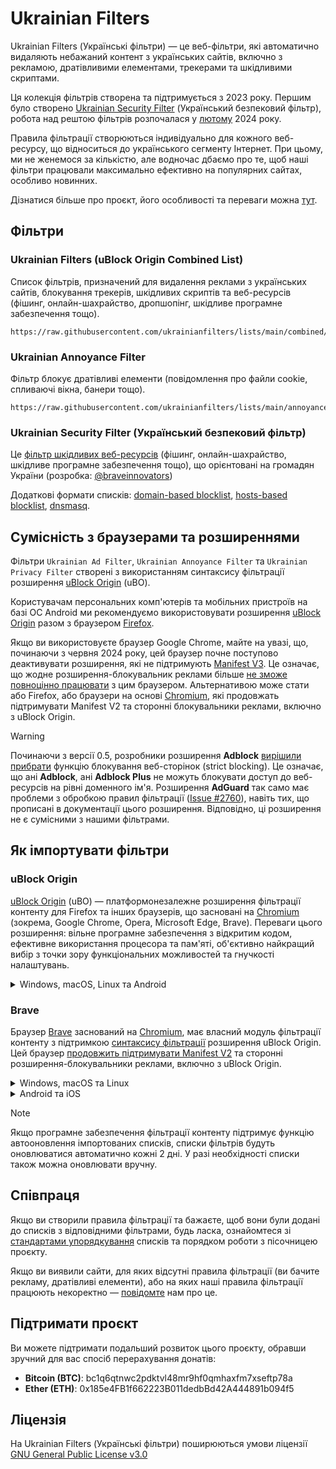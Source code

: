 # Ukrainian Filters

Ukrainian Filters (Українські фільтри) — це веб-фільтри, які автоматично видаляють небажаний контент з українських сайтів, включно з рекламою, дратівливими елементами, трекерами та шкідливими скриптами.

Ця колекція фільтрів створена та підтримується з 2023 року. Першим було створено [Ukrainian Security Filter](https://github.com/braveinnovators/ukrainian-security-filter) (Український безпековий фільтр), робота над рештою фільтрів розпочалася у [лютому](https://github.com/serhiyguryev/ukrainian-filters) 2024 року.

Правила фільтрації створюються індивідуально для кожного веб-ресурсу, що відноситься до українського сегменту Інтернет. При цьому, ми не женемося за кількістю, але водночас дбаємо про те, щоб наші фільтри працювали максимально ефективно на популярних сайтах, особливо новинних.

Дізнатися більше про проєкт, його особливості та переваги можна [тут](https://mastodon.online/@myroslavandriychuk/112880678611736243).

## Фільтри

###  Ukrainian Filters (uBlock Origin Combined List)

Список фільтрів, призначений для видалення реклами з українських сайтів, блокування трекерів, шкідливих скриптів та веб-ресурсів (фішинг, онлайн-шахрайство, дропшопінг, шкідливе програмне забезпечення тощо).

```
https://raw.githubusercontent.com/ukrainianfilters/lists/main/combined/uBO/uBO.txt
```

### Ukrainian Annoyance Filter

Фільтр блокує дратівливі елементи (повідомлення про файли cookie, спливаючі вікна, банери тощо).

```
https://raw.githubusercontent.com/ukrainianfilters/lists/main/annoyances/annoyances.txt
```

### Ukrainian Security Filter (Український безпековий фільтр)

Це [фільтр шкідливих веб-ресурсів](https://github.com/braveinnovators/ukrainian-security-filter) (фішинг, онлайн-шахрайство, шкідливе програмне забезпечення тощо), що орієнтовані на громадян України (розробка: [@braveinnovators](https://github.com/braveinnovators))

Додаткові формати списків: [domain-based blocklist](https://raw.githubusercontent.com/braveinnovators/ukrainian-security-filter/main/lists/domains.txt), [hosts-based blocklist](https://raw.githubusercontent.com/braveinnovators/ukrainian-security-filter/main/lists/hosts.txt), [dnsmasq](https://raw.githubusercontent.com/braveinnovators/ukrainian-security-filter/main/lists/dnsmasq.txt).

## Сумісність з браузерами та розширеннями

Фільтри `Ukrainian Ad Filter`, `Ukrainian Annoyance Filter` та `Ukrainian Privacy Filter` створені з використанням синтаксису фільтрації розширення [uBlock Origin](https://ublockorigin.com/) (uBO).

Користувачам персональних комп'ютерів та мобільних пристроїв на базі ОС Android ми рекомендуємо використовувати розширення [uBlock Origin](https://ublockorigin.com/) разом з браузером [Firefox](https://www.mozilla.org/firefox/).

Якщо ви використовуєте браузер Google Chrome, майте на увазі, що, починаючи з червня 2024 року, цей браузер почне поступово деактивувати розширення, які не підтримують [Manifest V3](https://blog.chromium.org/2024/05/manifest-v2-phase-out-begins.html). Це означає, що жодне розширення-блокувальник реклами більше [не зможе повноцінно працювати](https://www.theverge.com/2024/5/30/24168057/google-chrome-extension-change-manifest-v3-ad-blockers) з цим браузером. Альтернативою може стати або Firefox, або браузери на основі [Chromium](https://uk.wikipedia.org/wiki/Chromium), які продовжать підтримувати Manifest V2 та сторонні блокувальники реклами, включно з uBlock Origin.

> [!WARNING]
> Починаючи з версії 0.5, розробники розширення **Adblock** [вирішили прибрати](https://web.archive.org/web/20111206122411/http://adblockplus.org/en/faq_features#siteblock) функцію блокування веб-сторінок (strict blocking). Це означає, що ані **Adblock**, ані **Adblock Plus** не можуть блокувати доступ до веб-ресурсів на рівні доменного ім'я. Розширення **AdGuard** так само має проблеми з обробкою правил фільтрації ([Issue #2760](https://github.com/AdguardTeam/AdguardBrowserExtension/issues/2760)), навіть тих, що прописані в документації цього розширення. Відповідно, ці розширення не є сумісними з нашими фільтрами.

## Як імпортувати фільтри

### uBlock Origin

[uBlock Origin](https://ublockorigin.com/) (uBO) — платформонезалежне розширення фільтрації контенту для Firefox та інших браузерів, що засновані на [Chromium](https://uk.wikipedia.org/wiki/Chromium) (зокрема, Google Chrome, Opera, Microsoft Edge, Brave). Переваги цього розширення: вільне програмне забезпечення з відкритим кодом, ефективне використання процесора та пам'яті, об'єктивно найкращий вибір з точки зору функціональних можливостей та гнучкості налаштувань.

<details>
<summary>Windows, macOS, Linux та Android</summary>

1. Відкрити меню `Preferences` розширення uBlock Origin, клацнути мишею на вкладку `Filter lists` і прокрутити до розділу `Custom`
2. Клацнути мишею на `Import...` і у поле вводу вставити скопійовані адреси необхідних фільтрів, зберігши зміни.

Додаткова інструкція доступна за адресою: [https://github.com/gorhill/uBlock/wiki/Filter-lists-from-around-the-web](https://github.com/gorhill/uBlock/wiki/Filter-lists-from-around-the-web)
</details>

### Brave

Браузер [Brave](https://brave.com/) заснований на [Chromium](https://uk.wikipedia.org/wiki/Chromium), має власний модуль фільтрації контенту з підтримкою [синтаксису фільтрації](https://support.brave.com/hc/en-us/articles/6449369961741-How-do-I-manage-Ad-Block-filters-in-Brave) розширення uBlock Origin. Цей браузер [продовжить підтримувати Manifest V2](https://brave.com/blog/brave-shields-manifest-v3/) та сторонні розширення-блокувальники реклами, включно з uBlock Origin.

<details>
<summary>Windows, macOS та Linux</summary>

1. У меню `Settings` відкрити вкладку `Shields` й змінити налаштування `Trackers & ads blocking` на `Aggressive`
2. У вкладці `Shields` відкрити розділ `Content filtering` і у розділі `Add custom filter lists` у поле вводу вставити скопійовані адреси необхідних фільтрів.
</details>

<details>
<summary>Android та iOS</summary>

1. У меню `Settings` відкрити розділ меню `Brave Shields & privacy` й змінити налаштування `Block trackers & ads` на `Aggressive`
2. У розділі меню `Brave Shields & privacy` відкрити `Content filtering`, далі `Add custom filter list` і у поле вводу вставити скопійовані адреси необхідних фільтрів, зберігши зміни шляхом натискання на кнопку `Add`.
</details>

> [!NOTE]
> Якщо програмне забезпечення фільтрації контенту підтримує функцію автооновлення імпортованих списків, списки фільтрів будуть оновлюватися автоматично кожні 2 дні. У разі необхідності списки також можна оновлювати вручну.

## Співпраця

Якщо ви створили правила фільтрації та бажаєте, щоб вони були додані до списків з відповідними фільтрами, будь ласка, ознайомтеся зі [стандартами упорядкування](https://github.com/ukrainianfilters/lists/blob/main/CONTRIBUTING.md) списків та порядком роботи з пісочницею проєкту.

Якщо ви виявили сайти, для яких відсутні правила фільтрації (ви бачите рекламу, дратівливі елементи), або на яких наші правила фільтрації працюють некоректно — [повідомте](https://github.com/ukrainianfilters/lists/issues/new/choose) нам про це.

## Підтримати проєкт

Ви можете підтримати подальший розвиток цього проєкту, обравши зручний для вас спосіб перерахування донатів:

* **Bitcoin (BTC)**: bc1q6qtnwc2pdktvl48mr9hf0qmhaxfm7xseftp78a
* **Ether (ETH)**: 0x185e4FB1f662223B011dedbBd42A444891b094f5

## Ліцензія

На Ukrainian Filters (Українські фільтри) поширюються умови ліцензії [GNU General Public License v3.0](https://github.com/ukrainianfilters/lists/blob/main/LICENSE)
